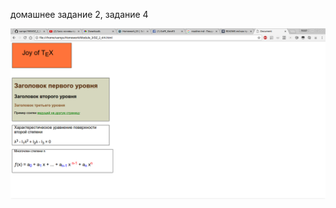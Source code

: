 домашнее задание 2, задание 4


![screenshot DZ_2_4](https://github.com/vamps1985/dz_2_4/blob/master/4.png)
